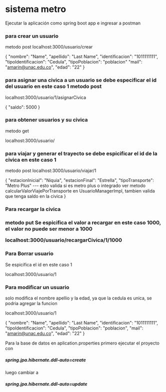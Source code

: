 <h1> sistema metro</h1>


Ejecutar la aplicación como spring boot app e ingresar a postman


<h3>para crear un usuario</h3>
metodo post
localhost:3000/usuario/crear

{
    "nombre": "Name",
    "apellido": "Last Name",
    "identificacion": "1011111111",
    "tipoIdentificacion": "Cedula",
    "tipoPoblacion": "poblacion"
    "mail": "amarin@unac.edu.co",
    "edad": "22"
}

<h3>para asignar una civica a un usuario se debe especificar el id del usuario en este caso 1
metodo post</h3>

localhost:3000/usuario/1/asignarCivica

{
	 "saldo": 5000
}


<h3>para obtener usuarios y su civica</h3>
metodo get

localhost:3000/usuario/

<h3>para viajar y generar el trayecto se debe espicificar el id de la civica en este caso 1</h3>

metodo post
localhost:3000/usuario/viajar/1

{
    "estacionInicial": "Niquia",
    "estacionFinal": "Estrella",
    "tipoTransporte": "Metro Plus"  --- esto valida si es metro plus o integrado ver metodo calcularValorViajePorTransporte en
                                         UsuarioManagerImpl, tambien valida que tenga saldo en la civica
}

<h3> Para recargar la civica <h3>
  metodo put
Se espicifica el valor a recargar en este caso 1000, el valor no puede ser menor a 1000  
  
 localhost:3000/usuario/recargarCivica/1/1000
 
 
 <h3>Para Borrar usuario </h3>
 Se espicifica el id en este caso 1
   
 localhost:3000/usuario/1
 
 <h3>Para modificar un usuario</h3>
 solo modifica el nombre apellio y la edad, ya que la cedula es unica, se podria agregar la funcion
 
  localhost:3000/usuario/1
 
 {
    "nombre": "Name",
    "apellido": "Last Name",
    "identificacion": "1011111111",
    "tipoIdentificacion": "Cedula",
    "tipoPoblacion": "poblacion",
    "mail": "amarin@unac.edu.co",
    "edad": "22"
}
 

Para la base de datos en aplication.properties primero ejecutar el proyecto con <h5>spring.jpa.hibernate.ddl-auto=create</h5>
luego cambiar a <h5>spring.jpa.hibernate.ddl-auto=update</h5>
